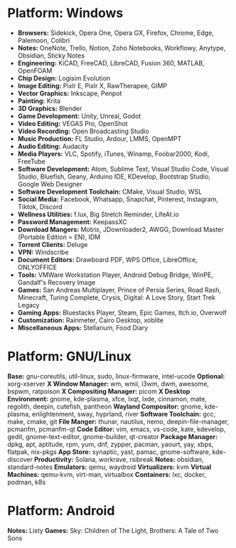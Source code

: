 # Platform: Windows
- **Browsers:** Sidekick, Opera One, Opera GX, Firefox, Chrome, Edge, Palemoon, Colibri
- **Notes:** OneNote, Trello, Notion, Zoho Notebooks, Workflowy, Anytype, Obsidian, Sticky Notes
- **Engineering:** KiCAD, FreeCAD, LibreCAD, Fusion 360, MATLAB, OpenFOAM
- **Chip Design:** Logisim Evolution
- **Image Editing:** Pixlr E, Pixlr X, RawTherapee, GIMP
- **Vector Graphics:** Inkscape, Penpot
- **Painting:** Krita
- **3D Graphics:** Blender
- **Game Development:** Unity, Unreal, Godot
- **Video Editing:** VEGAS Pro, OpenShot
- **Video Recording:** Open Broadcasting Studio
- **Music Production:** FL Studio, Ardour, LMMS, OpenMPT
- **Audio Editing:** Audacity
- **Media Players:** VLC, Spotify, iTunes, Winamp, Foobar2000, Kodi, FreeTube
- **Software Development:** Atom, Sublime Text, Visual Studio Code, Visual Studio, Bluefish, Geany, Arduino IDE, KDevelop, Bootstrap Studio, Google Web Designer
- **Software Development Toolchain:** CMake, Visual Studio, WSL
- **Social Media:** Facebook, Whatsapp, Snapchat, Pinterest, Instagram, Tiktok, Discord
- **Wellness Utilities:** f.lux, Big Stretch Reminder, LifeAt.io
- **Password Management:** KeepassXC
- **Download Mangers:** Motrix, JDownloader2, AWGG, Download Master (Portable Edition = EN), IDM
- **Torrent Clients:** Deluge
- **VPN:** Windscribe
- **Document Editors:** Drawboard PDF, WPS Office, LibreOffice, ONLYOFFICE
- **Tools:** VMWare Workstation Player, Android Debug Bridge, WinPE, Gandalf's Recovery Image
- **Games:** San Andreas Multiplayer, Prince of Persia Series, Road Rash, Minecraft, Turing Complete, Crysis, Digital: A Love Story, Start Trek Legacy
- **Gaming Apps:** Bluestacks Player, Steam, Epic Games, Itch.io, Overwolf
- **Customization:** Rainmeter, Cairo Desktop, xoblite
- **Miscellaneous Apps:** Stellarium, Food Diary
# Platform: GNU/Linux
**Base:** gnu-coreutils, util-linux, sudo, linux-firmware, intel-ucode
**Optional:** xorg-xserver
**X Window Manager:** wm, wmii, i3wm, dwm, awesome, bspwm, ratpoison
**X Compositing Manager:** picom
**X Desktop Environment:** gnome, kde-plasma, xfce, lxqt, lxde, cinnamon, mate, regolith, deepin, cutefish, pantheon
**Wayland Compositor:** gnome, kde-plasma, enlightenment, sway, hyprland, river
**Software Toolchain:** gcc, make, cmake, git
**File Manger:** thunar, nautilus, nemo, deepin-file-manager, pcmanfm, pcmanfm-qt
**Code Editor:** vim, emacs, vs-code, kate, kdevelop, gedit, gnome-text-editor, gnome-builder, qt-creator
**Package Manager:** dpkg, apt, aptitude, rpm, yum, dnf, zypper, pacman, yaourt, yay, xbps, flatpak, nix-pkgs
**App Store:** synaptic, yast, pamac, gnome-software, kde-discover
**Productivity:** Solana, workrave, rsibreak
**Notes:** obsidian, standard-notes
**Emulators:** qemu, waydroid
**Virtualizers:** kvm
**Virtual Machines:** qemu-kvm, virt-man, virtualbox
**Containers:** lxc, docker, podman, k8s
# Platform: Android
**Notes:** Listy
**Games:** Sky: Children of The Light, Brothers: A Tale of Two Sons
